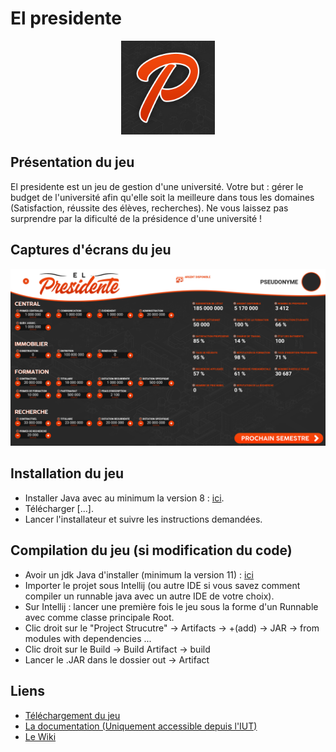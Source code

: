# El presidente

<div style="width:100%;text-align:center">
    <img src="Images/logo_ElPresidente.jpg" height="150px" />
</div>

## Présentation du jeu
El presidente est un jeu de gestion d'une université. Votre but : gérer le budget de l'université afin qu'elle soit la meilleure dans tous les domaines (Satisfaction, réussite des élèves, recherches).
Ne vous laissez pas surprendre par la dificulté de la présidence d'une université !

## Captures d'écrans du jeu
![Capture d'écran du jeu](Images/capture_ElPresidente.PNG)

## Installation du jeu
- Installer Java avec au minimum la version 8 : [ici](https://www.java.com/fr/download/ "Lien vers la dernière version de Java").
- Télécharger [...].
- Lancer l'installateur et suivre les instructions demandées.


## Compilation du jeu (si modification du code)
- Avoir un jdk Java d'installer (minimum la version 11) : [ici](https://www.oracle.com/technetwork/java/javase/downloads/jdk11-downloads-5066655.html "Lien vers le jdk11")
- Importer le projet sous Intellij (ou autre IDE si vous savez comment compiler un runnable java avec un autre IDE de votre choix).
- Sur Intellij : lancer une première fois le jeu sous la forme d'un Runnable avec comme classe principale Root.
- Clic droit sur le "Project Strucutre" -> Artifacts -> +(add) -> JAR -> from modules with dependencies ...
- Clic droit sur le Build -> Build Artifact -> build
- Lancer le .JAR dans le dossier out -> Artifact

## Liens
- [Téléchargement du jeu](# "Lien vers l'installateur du jeu")
- [La documentation (Uniquement accessible depuis l'IUT)](https://webetu.iutrs.unistra.fr/~crostaqi/html/ "La documentation du code source (sur le serveur webetu)")
- [Le Wiki](https://git.unistra.fr/t432_haj19_t3_b/elpresidente/wikis/home "contient les informations scientifiques")

